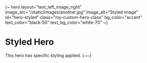 {~ hero layout="text_left_image_right" image_src="/static/images/another.jpg" image_alt="Styled image" id="hero-styled" class="my-custom-hero-class" bg_color="accent" text_color="black-50" text_bg_color="white-75" ~}
# Styled Hero
This hero has specific styling applied.
{~~}